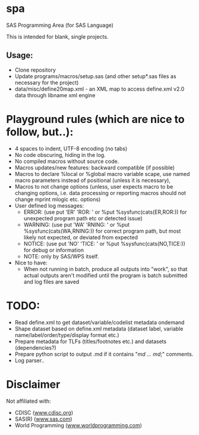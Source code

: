 # spa
SAS Programming Area (for SAS Language)

This is intended for blank, single projects.

## Usage:
* Clone repository
* Update programs/macros/setup.sas (and other setup*.sas files as necessary for the project)
* data/misc/define20map.xml - an XML map to access define.xml v2.0 data through libname xml engine
 

# Playground rules (which are nice to follow, but..):
  * 4 spaces to indent, UTF-8 encoding (no tabs)
  * No code obscuring, hiding in the log.
  * No compiled macros without source code.
  * Macros updates/new features: backward compatible (if possible)
  * Macros to declare %local or %global macro variable scape, use named macro parameters instead of positional (unless it is necessary), 
  * Macros to not change options (unless, user expects macro to be changing options, i.e. data processing or reporting macros should not change mprint mlogic etc. options)
  * User defined log messages:
    * ERROR: (use put 'ER' 'ROR: ' or %put %sysfunc(cats(ER,ROR:)) for unexpected program path etc or detected issue)
    * WARNING: (use put 'WA' 'RNING: ' or %put %sysfunc(cats(WA,RNING:)) for correct program path, but most likely not expected, or deviated from expected
    * NOTICE: (use put 'NO' 'TICE: ' or %put %sysfunc(cats(NO,TICE:)) for debug or information
    * NOTE: only by SAS/WPS itself.
  * Nice to have:
    * When not running in batch, produce all outputs into "work", so that actual outputs aren't modified until the program is batch submitted and log files are saved

# TODO:
  * Read define.xml to get dataset/variable/codelist metadata ondemand
  * Shape dataset based on define.xml metadata (dataset label, variable name/label/order/type/display format etc.)
  * Prepare metadata for TLFs (titles/footnotes etc.) and datasets (dependencies?)
  * Prepare python script to output <filename>.md if it contains "*md ... md*;" comments.
  * Log parser..

# Disclaimer
Not affiliated with:
  * CDISC (www.cdisc.org)
  * SAS(R) (www.sas.com)
  * World Programming (www.worldprogramming.com)
